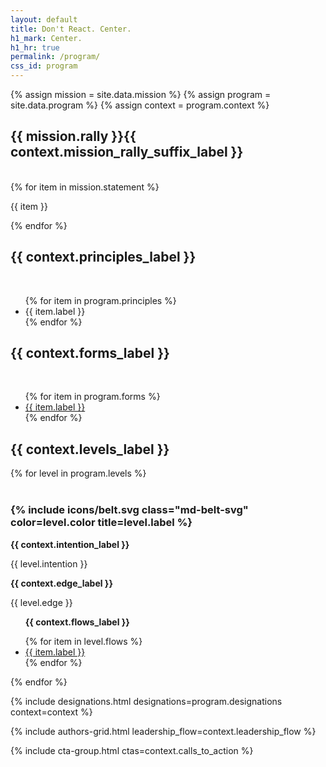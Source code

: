 ```yaml
---
layout: default
title: Don't React. Center.
h1_mark: Center.
h1_hr: true
permalink: /program/
css_id: program
---
```


{% assign mission = site.data.mission %}
{% assign program = site.data.program %}
{% assign context = program.context %}

<section class="md-flow">
  <h2>{{ mission.rally }}{{ context.mission_rally_suffix_label }}</h2>
  <br>
  {% for item in mission.statement %}
  <p>{{ item }}</p>
  {% endfor %}
</section>

<section class="md-flow">
  <h2>{{ context.principles_label }}</h2>
  <br>
  <ul>
    {% for item in program.principles %}
      <li>{{ item.label }}</li>
    {% endfor %}
  </ul>
</section>

<section class="md-flow">
  <h2>{{ context.forms_label }}</h2>
  <br>
  <ul>
    {% for item in program.forms %}
      <li><a href="{{ item.url }}" target="_blank">{{ item.label }}</a></li>
    {% endfor %}
  </ul>
</section>

<section class="md-flow">
  <h2>{{ context.levels_label }}</h2>
  {% for level in program.levels %}
      <br>
      <br>
      <h3>
      {% include icons/belt.svg
      class="md-belt-svg"
      color=level.color
      title=level.label %}
      </h3>
      <p><strong>{{ context.intention_label }}</strong></p> <p>{{ level.intention }}</p>
      <p><strong>{{ context.edge_label }}</strong></p> <p>{{ level.edge }}</p>
      <ul>
        <p><strong>{{ context.flows_label }}</strong></p>
        {% for item in level.flows %}
          <li><a href="{{ item.url }}" target="_blank">{{ item.label }}</a></li>
        {% endfor %}
      </ul>
  {% endfor %}
</section>

{% include designations.html designations=program.designations context=context %}

{% include authors-grid.html leadership_flow=context.leadership_flow %}

{% include cta-group.html ctas=context.calls_to_action %}